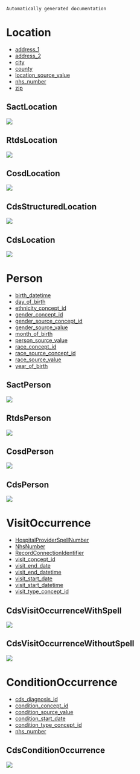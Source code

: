 `Automatically generated documentation`

# Location
* [address_1](Location_address_1.md)
* [address_2](Location_address_2.md)
* [city](Location_city.md)
* [county](Location_county.md)
* [location_source_value](Location_location_source_value.md)
* [nhs_number](Location_nhs_number.md)
* [zip](Location_zip.md)
## SactLocation
![](SactLocation.svg)
## RtdsLocation
![](RtdsLocation.svg)
## CosdLocation
![](CosdLocation.svg)
## CdsStructuredLocation
![](CdsStructuredLocation.svg)
## CdsLocation
![](CdsLocation.svg)
# Person
* [birth_datetime](Person_birth_datetime.md)
* [day_of_birth](Person_day_of_birth.md)
* [ethnicity_concept_id](Person_ethnicity_concept_id.md)
* [gender_concept_id](Person_gender_concept_id.md)
* [gender_source_concept_id](Person_gender_source_concept_id.md)
* [gender_source_value](Person_gender_source_value.md)
* [month_of_birth](Person_month_of_birth.md)
* [person_source_value](Person_person_source_value.md)
* [race_concept_id](Person_race_concept_id.md)
* [race_source_concept_id](Person_race_source_concept_id.md)
* [race_source_value](Person_race_source_value.md)
* [year_of_birth](Person_year_of_birth.md)
## SactPerson
![](SactPerson.svg)
## RtdsPerson
![](RtdsPerson.svg)
## CosdPerson
![](CosdPerson.svg)
## CdsPerson
![](CdsPerson.svg)
# VisitOccurrence
* [HospitalProviderSpellNumber](VisitOccurrence_HospitalProviderSpellNumber.md)
* [NhsNumber](VisitOccurrence_NhsNumber.md)
* [RecordConnectionIdentifier](VisitOccurrence_RecordConnectionIdentifier.md)
* [visit_concept_id](VisitOccurrence_visit_concept_id.md)
* [visit_end_date](VisitOccurrence_visit_end_date.md)
* [visit_end_datetime](VisitOccurrence_visit_end_datetime.md)
* [visit_start_date](VisitOccurrence_visit_start_date.md)
* [visit_start_datetime](VisitOccurrence_visit_start_datetime.md)
* [visit_type_concept_id](VisitOccurrence_visit_type_concept_id.md)
## CdsVisitOccurrenceWithSpell
![](CdsVisitOccurrenceWithSpell.svg)
## CdsVisitOccurrenceWithoutSpell
![](CdsVisitOccurrenceWithoutSpell.svg)
# ConditionOccurrence
* [cds_diagnosis_id](ConditionOccurrence_cds_diagnosis_id.md)
* [condition_concept_id](ConditionOccurrence_condition_concept_id.md)
* [condition_source_value](ConditionOccurrence_condition_source_value.md)
* [condition_start_date](ConditionOccurrence_condition_start_date.md)
* [condition_type_concept_id](ConditionOccurrence_condition_type_concept_id.md)
* [nhs_number](ConditionOccurrence_nhs_number.md)
## CdsConditionOccurrence
![](CdsConditionOccurrence.svg)
